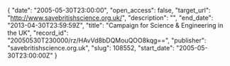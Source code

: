 {
  "date": "2005-05-30T23:00:00", 
  "open_access": false, 
  "target_url": "http://www.savebritishscience.org.uk/", 
  "description": "", 
  "end_date": "2013-04-30T23:59:59Z", 
  "title": "Campaign for Science & Engineering in the UK", 
  "record_id": "20050530T230000/rz/HAvVd8bDQMouQOO8kqg==", 
  "publisher": "savebritishscience.org.uk", 
  "slug": 108552, 
  "start_date": "2005-05-30T23:00:00Z"
}


